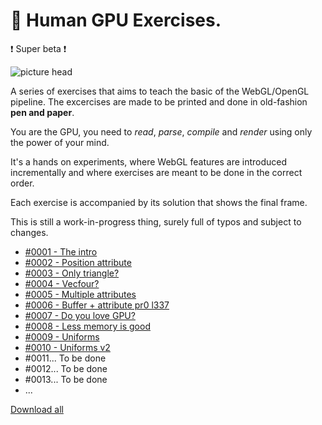 # 🧠 Human GPU Exercises.

❗️ Super beta ❗️

![picture head](https://cdn-images-1.medium.com/max/1200/1*aMFjS2fG43qh5vH0J2QvLg.jpeg)

A series of exercises that aims to teach the basic of the WebGL/OpenGL pipeline.
The excercises are made to be printed and done in old-fashion **pen and paper**.

You are the GPU, you need to _read_, _parse_, _compile_ and _render_ using only the power of your mind.

It's a hands on experiments, where WebGL features are introduced incrementally and where exercises are meant to be done in the correct order.

Each exercise is accompanied by its solution that shows the final frame.

This is still a work-in-progress thing, surely full of typos and subject to changes.

- [#0001 - The intro](https://github.com/luruke/human-gpu/blob/main/exercises/0001.pdf)
- [#0002 - Position attribute](https://github.com/luruke/human-gpu/blob/main/exercises/0002.pdf)
- [#0003 - Only triangle?](https://github.com/luruke/human-gpu/blob/main/exercises/0003.pdf)
- [#0004 - Vecfour?](https://github.com/luruke/human-gpu/blob/main/exercises/0004.pdf)
- [#0005 - Multiple attributes](https://github.com/luruke/human-gpu/blob/main/exercises/0005.pdf)
- [#0006 - Buffer + attribute pr0 l337](https://github.com/luruke/human-gpu/blob/main/exercises/0006.pdf)
- [#0007 - Do you love GPU?](https://github.com/luruke/human-gpu/blob/main/exercises/0007.pdf)
- [#0008 - Less memory is good](https://github.com/luruke/human-gpu/blob/main/exercises/0008.pdf)
- [#0009 - Uniforms](https://github.com/luruke/human-gpu/blob/main/exercises/0009.pdf)
- [#0010 - Uniforms v2](https://github.com/luruke/human-gpu/blob/main/exercises/0010.pdf)
- #0011... To be done
- #0012... To be done
- #0013... To be done
- ...

[Download all](https://github.com/luruke/human-gpu/archive/main.zip)

